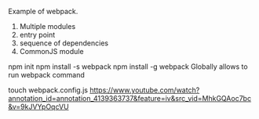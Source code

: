 Example of webpack.
1. Multiple modules
2. entry point
3. sequence of dependencies
4. CommonJS module

npm init
npm install -s webpack
npm install -g webpack
Globally allows to run webpack command

touch webpack.config.js
https://www.youtube.com/watch?annotation_id=annotation_4139363737&feature=iv&src_vid=MhkGQAoc7bc&v=9kJVYpOqcVU
